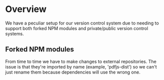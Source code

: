 # Overview

We have a peculiar setup for our version control system due to needing to 
support both forked NPM modules and private/public version control systems.

## Forked NPM modules

From time to time we have to make changes to external repositories.  The issue
is that they're imported by name (example, 'pdfjs-dist') so we can't just rename
them because dependencies will use the wrong one.
